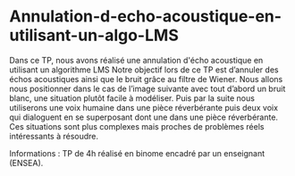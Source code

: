 # Annulation-d-echo-acoustique-en-utilisant-un-algo-LMS

Dans ce TP, nous avons réalisé une annulation d'écho acoustique en utilisant un algorithme LMS
Notre objectif lors de ce TP est d’annuler des échos acoustiques ainsi que le bruit grâce au filtre de Wiener. Nous allons nous positionner dans le cas de l’image suivante avec tout d’abord un bruit blanc, une situation plutôt facile à modéliser. Puis par la suite nous utiliserons une voix humaine dans une pièce réverbérante puis deux voix qui dialoguent en se superposant dont une dans une pièce réverbérante. Ces situations sont plus complexes mais proches de problèmes réels intéressants à résoudre.

Informations : 
TP de 4h réalisé en binome encadré par un enseignant (ENSEA).
